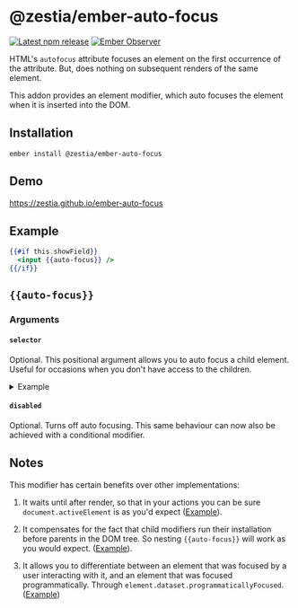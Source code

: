 # @zestia/ember-auto-focus

[![Latest npm release][npm-badge]][npm-badge-url]
[![Ember Observer][ember-observer-badge]][ember-observer-url]

<!-- [![GitHub Actions][github-actions-badge]][github-actions-url] -->

[npm-badge]: https://img.shields.io/npm/v/@zestia/ember-auto-focus.svg
[npm-badge-url]: https://www.npmjs.com/package/@zestia/ember-auto-focus
[github-actions-badge]: https://github.com/zestia/ember-auto-focus/workflows/CI/badge.svg
[github-actions-url]: https://github.com/zestia/ember-auto-focus/actions
[ember-observer-badge]: https://emberobserver.com/badges/-zestia-ember-auto-focus.svg
[ember-observer-url]: https://emberobserver.com/addons/@zestia/ember-auto-focus

HTML's `autofocus` attribute focuses an element on the first occurrence of the attribute. But, does nothing on subsequent renders of the same element.

This addon provides an element modifier, which auto focuses the element when it is inserted into the DOM.

## Installation

```
ember install @zestia/ember-auto-focus
```

## Demo

https://zestia.github.io/ember-auto-focus

## Example

```handlebars
{{#if this.showField}}
  <input {{auto-focus}} />
{{/if}}
```

## `{{auto-focus}}`

### Arguments

#### `selector`

Optional. This positional argument allows you to auto focus a child element. Useful for occasions when you don't have access to the children.

<details>
  <summary>Example</summary>

```handlebars
<ExampleComponent {{auto-focus '.some-child'}} />
```

</details>

#### `disabled`

Optional. Turns off auto focusing. This same behaviour can now also be achieved with a conditional modifier.

## Notes

This modifier has certain benefits over other implementations:

1. It waits until after render, so that in your actions you can be sure `document.activeElement` is as you'd expect ([Example](https://github.com/zestia/ember-auto-focus/blob/845ea30035aa55fb69164e9eb9001c6fe08fa73b/tests/integration/modifiers/auto-focus-test.js#L86-L98)).

2. It compensates for the fact that child modifiers run their installation before parents in the DOM tree. So nesting `{{auto-focus}}` will work as you would expect. ([Example](https://github.com/zestia/ember-auto-focus/blob/845ea30035aa55fb69164e9eb9001c6fe08fa73b/tests/integration/modifiers/auto-focus-test.js#L100-L114)).

3. It allows you to differentiate between an element that was focused by a user interacting with it, and an element that was focused programmatically. Through `element.dataset.programmaticallyFocused`. ([Example](https://github.com/zestia/ember-auto-focus/blob/8ba15763e5b21e5cc7924339dd65521c965ce722/tests/integration/modifiers/auto-focus-test.js#L116-L144))
